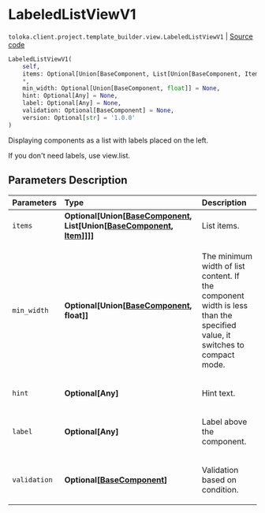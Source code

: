 # LabeledListViewV1
`toloka.client.project.template_builder.view.LabeledListViewV1` | [Source code](https://github.com/Toloka/toloka-kit/blob/v1.1.1/src/client/project/template_builder/view.py#L247)

```python
LabeledListViewV1(
    self,
    items: Optional[Union[BaseComponent, List[Union[BaseComponent, Item]]]] = None,
    *,
    min_width: Optional[Union[BaseComponent, float]] = None,
    hint: Optional[Any] = None,
    label: Optional[Any] = None,
    validation: Optional[BaseComponent] = None,
    version: Optional[str] = '1.0.0'
)
```

Displaying components as a list with labels placed on the left.


If you don't need labels, use view.list.

## Parameters Description

| Parameters | Type | Description |
| :----------| :----| :-----------|
`items`|**Optional\[Union\[[BaseComponent](toloka.client.project.template_builder.base.BaseComponent.md), List\[Union\[[BaseComponent](toloka.client.project.template_builder.base.BaseComponent.md), [Item](toloka.client.project.template_builder.view.LabeledListViewV1.Item.md)\]\]\]\]**|<p>List items.</p>
`min_width`|**Optional\[Union\[[BaseComponent](toloka.client.project.template_builder.base.BaseComponent.md), float\]\]**|<p>The minimum width of list content. If the component width is less than the specified value, it switches to compact mode.</p>
`hint`|**Optional\[Any\]**|<p>Hint text.</p>
`label`|**Optional\[Any\]**|<p>Label above the component.</p>
`validation`|**Optional\[[BaseComponent](toloka.client.project.template_builder.base.BaseComponent.md)\]**|<p>Validation based on condition.</p>
